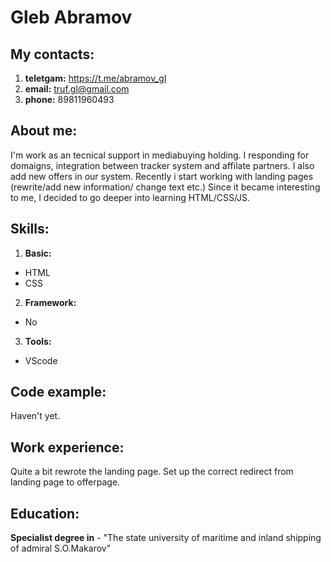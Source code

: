 # Gleb Abramov 
## My contacts:
1. **teletgam:** https://t.me/abramov_gl
2. **email:** truf.gl@gmail.com
3. **phone:** 89811960493
## About me:
I'm work as an tecnical support in mediabuying holding. I responding for domaigns, integration between tracker system and affilate partners. I also add new offers in our system. Recently i start working with landing pages (rewrite/add new information/ change text etc.) Since it became interesting to me, I decided to go deeper into learning HTML/CSS/JS.
## Skills:
1. **Basic:**
  - HTML
  - CSS
2. **Framework:**
  - No
3. **Tools:**
  - VScode
  ## Code example:
  Haven't yet.
  ## Work experience:
  Quite a bit rewrote the landing page. Set up the correct redirect from landing page to offerpage.
  ## Education:
  __Specialist degree in__ - "The state university of maritime and inland shipping of admiral S.O.Makarov"